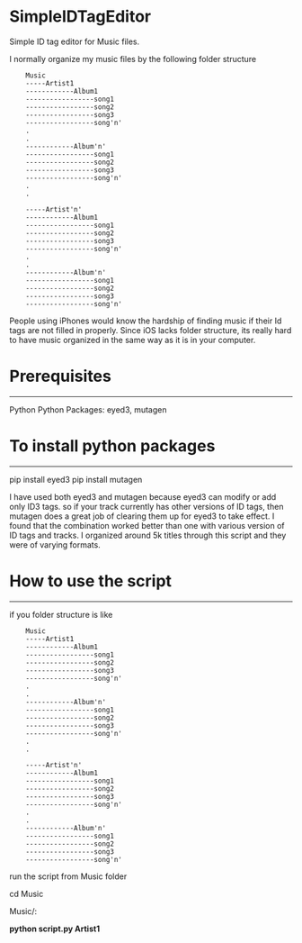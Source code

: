 # SimpleIDTagEditor
Simple ID tag editor for Music files. 

I normally organize my music files by the following folder structure

		Music
		-----Artist1
		------------Album1
		-----------------song1
		-----------------song2
		-----------------song3
		-----------------song'n'
		.
		.
		------------Album'n'
		-----------------song1
		-----------------song2
		-----------------song3
		-----------------song'n'
		.
		.

		-----Artist'n'
		------------Album1
		-----------------song1
		-----------------song2
		-----------------song3
		-----------------song'n'
		.
		.
		------------Album'n'
		-----------------song1
		-----------------song2
		-----------------song3
		-----------------song'n'

People using iPhones would know the hardship of finding music if their Id tags are not filled in properly.
Since iOS lacks folder structure, its really hard to have music organized in the same way as it is in your computer.

# Prerequisites
--------------
Python
Python Packages: eyed3, mutagen

# To install python packages
---------------------------
pip install eyed3
pip install mutagen

I have used both eyed3 and mutagen because eyed3 can modify or add only ID3 tags.
so if your track currently has other versions of ID tags, then mutagen does a great job of clearing them up for eyed3 to take effect.
I found that the combination worked better than one with various version of ID tags and tracks.
I organized around 5k titles through this script and they were of varying formats.

# How to use the script
----------------------
if you folder structure is like

		Music
		-----Artist1
		------------Album1
		-----------------song1
		-----------------song2
		-----------------song3
		-----------------song'n'
		.
		.
		------------Album'n'
		-----------------song1
		-----------------song2
		-----------------song3
		-----------------song'n'
		.
		.

		-----Artist'n'
		------------Album1
		-----------------song1
		-----------------song2
		-----------------song3
		-----------------song'n'
		.
		.
		------------Album'n'
		-----------------song1
		-----------------song2
		-----------------song3
		-----------------song'n'

run the script from Music folder

cd Music

Music/:

**python script.py Artist1**

